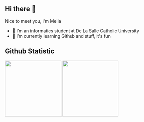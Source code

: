 ## Hi there 👋

Nice to meet you, i'm Melia <br>
- 🔭 I’m an informatics student at De La Salle Catholic University <br>
- 🌱 I’m currently learning Github and stuff, it's fun <br>

## Github Statistic
<p align="left">
<a href="https://github.com/Hanliehae">
  <img height="180em" src="https://github-readme-stats-eight-theta.vercel.app/api?username=penuliscode&show_icons=true&theme=algolia&include_all_commits=true&count_private=true"/>
  <img height="180em" src="https://github-readme-stats-eight-theta.vercel.app/api/top-langs/?username=penuliscode&layout=compact&theme=algolia"/>
</a>
</p>



